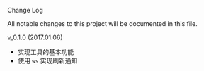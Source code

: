 Change Log

All notable changes to this project will be documented in this file.

v_0.1.0 (2017.01.06)

- 实现工具的基本功能
- 使用 `ws` 实现刷新通知